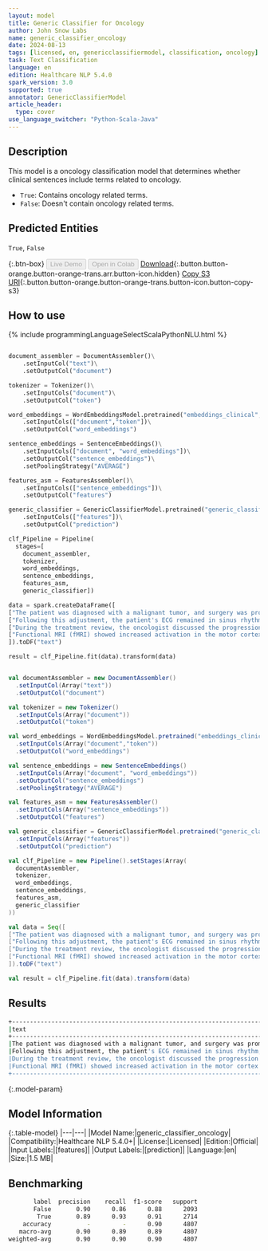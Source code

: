 ```yaml
---
layout: model
title: Generic Classifier for Oncology
author: John Snow Labs
name: generic_classifier_oncology
date: 2024-08-13
tags: [licensed, en, genericclassifiermodel, classification, oncology]
task: Text Classification
language: en
edition: Healthcare NLP 5.4.0
spark_version: 3.0
supported: true
annotator: GenericClassifierModel
article_header:
  type: cover
use_language_switcher: "Python-Scala-Java"
---
```


## Description

This model is a oncology classification model that determines whether clinical sentences include terms related to oncology.
- `True`: Contains oncology related terms.
- `False`: Doesn't contain oncology related terms.

## Predicted Entities

`True`, `False`

{:.btn-box}
<button class="button button-orange" disabled>Live Demo</button>
<button class="button button-orange" disabled>Open in Colab</button>
[Download](https://s3.amazonaws.com/auxdata.johnsnowlabs.com/clinical/models/generic_classifier_oncology_en_5.4.0_3.0_1723533974344.zip){:.button.button-orange.button-orange-trans.arr.button-icon.hidden}
[Copy S3 URI](s3://auxdata.johnsnowlabs.com/clinical/models/generic_classifier_oncology_en_5.4.0_3.0_1723533974344.zip){:.button.button-orange.button-orange-trans.button-icon.button-copy-s3}

## How to use

<div class="tabs-box" markdown="1">
{% include programmingLanguageSelectScalaPythonNLU.html %}
  
```python

document_assembler = DocumentAssembler()\
    .setInputCol("text")\
    .setOutputCol("document")

tokenizer = Tokenizer()\
    .setInputCols("document")\
    .setOutputCol("token")

word_embeddings = WordEmbeddingsModel.pretrained("embeddings_clinical","en","clinical/models")\
    .setInputCols(["document","token"])\
    .setOutputCol("word_embeddings")

sentence_embeddings = SentenceEmbeddings()\
    .setInputCols(["document", "word_embeddings"])\
    .setOutputCol("sentence_embeddings")\
    .setPoolingStrategy("AVERAGE")

features_asm = FeaturesAssembler()\
    .setInputCols(["sentence_embeddings"])\
    .setOutputCol("features")

generic_classifier = GenericClassifierModel.pretrained("generic_classifier_oncology","en","clinical/models")\
    .setInputCols(["features"])\
    .setOutputCol("prediction")

clf_Pipeline = Pipeline(
  stages=[
    document_assembler,
    tokenizer,
    word_embeddings,
    sentence_embeddings,
    features_asm,
    generic_classifier])

data = spark.createDataFrame([
["The patient was diagnosed with a malignant tumor, and surgery was promptly scheduled to remove the mass."],
["Following this adjustment, the patient's ECG remained in sinus rhythm, with heart rates varying between 45 and 70 bpm and no significant QTc prolongation."],
["During the treatment review, the oncologist discussed the progression of metastases from the primary lesion to nearby lymph nodes."],
["Functional MRI (fMRI) showed increased activation in the motor cortex during the finger-tapping task."]
]).toDF("text")

result = clf_Pipeline.fit(data).transform(data)

```
```scala

val documentAssembler = new DocumentAssembler()
  .setInputCol(Array("text"))
  .setOutputCol("document")

val tokenizer = new Tokenizer()
  .setInputCols(Array("document"))
  .setOutputCol("token")

val word_embeddings = WordEmbeddingsModel.pretrained("embeddings_clinical","en","clinical/models")
  .setInputCols(Array("document","token"))
  .setOutputCol("word_embeddings")

val sentence_embeddings = new SentenceEmbeddings()
  .setInputCols(Array("document", "word_embeddings"))
  .setOutputCol("sentence_embeddings")
  .setPoolingStrategy("AVERAGE")

val features_asm = new FeaturesAssembler()
  .setInputCols(Array("sentence_embeddings"))
  .setOutputCol("features")

val generic_classifier = GenericClassifierModel.pretrained("generic_classifier_oncology","en","clinical/models")
  .setInputCols(Array("features"))
  .setOutputCol("prediction")

val clf_Pipeline = new Pipeline().setStages(Array(
  documentAssembler,
  tokenizer,
  word_embeddings,
  sentence_embeddings,
  features_asm,
  generic_classifier
))

val data = Seq([
["The patient was diagnosed with a malignant tumor, and surgery was promptly scheduled to remove the mass."],
["Following this adjustment, the patient's ECG remained in sinus rhythm, with heart rates varying between 45 and 70 bpm and no significant QTc prolongation."],
["During the treatment review, the oncologist discussed the progression of metastases from the primary lesion to nearby lymph nodes."],
["Functional MRI (fMRI) showed increased activation in the motor cortex during the finger-tapping task."]
]).toDF("text")

val result = clf_Pipeline.fit(data).transform(data)

```
</div>

## Results

```bash
+----------------------------------------------------------------------------------------------------------------------------------------------------------+-------+
|text                                                                                                                                                      |result |
+----------------------------------------------------------------------------------------------------------------------------------------------------------+-------+
|The patient was diagnosed with a malignant tumor, and surgery was promptly scheduled to remove the mass.                                                  | True  |
|Following this adjustment, the patient's ECG remained in sinus rhythm, with heart rates varying between 45 and 70 bpm and no significant QTc prolongation.| False |
|During the treatment review, the oncologist discussed the progression of metastases from the primary lesion to nearby lymph nodes.                        | True  |
|Functional MRI (fMRI) showed increased activation in the motor cortex during the finger-tapping task.                                                     | False |
+----------------------------------------------------------------------------------------------------------------------------------------------------------+-------+
```

{:.model-param}
## Model Information

{:.table-model}
|---|---|
|Model Name:|generic_classifier_oncology|
|Compatibility:|Healthcare NLP 5.4.0+|
|License:|Licensed|
|Edition:|Official|
|Input Labels:|[features]|
|Output Labels:|[prediction]|
|Language:|en|
|Size:|1.5 MB|

## Benchmarking

```bash
       label  precision    recall  f1-score   support
       False       0.90      0.86      0.88      2093
        True       0.89      0.93      0.91      2714
    accuracy          -         -      0.90      4807
   macro-avg       0.90      0.89      0.89      4807
weighted-avg       0.90      0.90      0.90      4807
```
